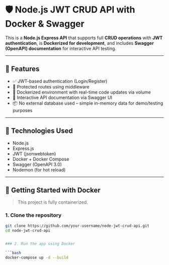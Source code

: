# 🛡️ Node.js JWT CRUD API with Docker & Swagger

This is a **Node.js Express API** that supports full **CRUD operations** with **JWT authentication**, is **Dockerized for development**, and includes **Swagger (OpenAPI) documentation** for interactive API testing.

---

## 🚀 Features

- ✅ JWT-based authentication (Login/Register)
- 🔐 Protected routes using middleware
- 🐳 Dockerized environment with real-time code updates via volume
- 🧪 Interactive API documentation via Swagger UI
- 📦 No external database used – simple in-memory data for demo/testing purposes

---

## 🧰 Technologies Used

- Node.js
- Express.js
- JWT (jsonwebtoken)
- Docker + Docker Compose
- Swagger (OpenAPI 3.0)
- Nodemon (for hot reload)

---

## 🐳 Getting Started with Docker

> This project is fully containerized.

### 1. Clone the repository

```bash
git clone https://github.com/your-username/node-jwt-crud-api.git
cd node-jwt-crud-api


### 2. Run the app using Docker

```bash
docker-compose up -d --build




